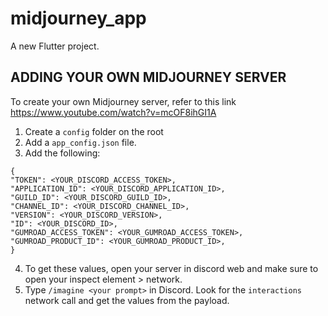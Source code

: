 # midjourney_app

A new Flutter project.

## ADDING YOUR OWN MIDJOURNEY SERVER

To create your own Midjourney server, refer to this link https://www.youtube.com/watch?v=mcOF8ihGI1A

1. Create a `config` folder on the root
2. Add a `app_config.json` file.
3. Add the following:

```
{
"TOKEN": <YOUR_DISCORD_ACCESS_TOKEN>,
"APPLICATION_ID": <YOUR_DISCORD_APPLICATION_ID>,
"GUILD_ID": <YOUR_DISCORD_GUILD_ID>,
"CHANNEL_ID": <YOUR_DISCORD_CHANNEL_ID>,
"VERSION": <YOUR_DISCORD_VERSION>,
"ID": <YOUR_DISCORD_ID>,
"GUMROAD_ACCESS_TOKEN": <YOUR_GUMROAD_ACCESS_TOKEN>,
"GUMROAD_PRODUCT_ID": <YOUR_GUMROAD_PRODUCT_ID>,
}
```

4. To get these values, open your server in discord web and make sure to open your inspect element > network.
5. Type `/imagine <your prompt>` in Discord. Look for the `interactions` network call and get the values from the payload.